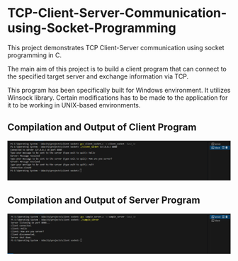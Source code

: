# TCP-Client-Server-Communication-using-Socket-Programming
This project demonstrates TCP Client-Server communication using socket programming in C.

The main aim of this project is to build a client program that can connect to the specified target server and exchange information via TCP.

This program has been specifically built for Windows environment. It utilizes Winsock library. Certain modifications has to be made to the application for it to be working in UNIX-based environments.

## Compilation and Output of Client Program
![alt text](https://github.com/VimalanKM/TCP-Client-Server-Communication-using-Socket-Programming/blob/main/Compilation%20and%20Outputs/client-terminal.PNG)

## Compilation and Output of Server Program
![alt text](https://github.com/VimalanKM/TCP-Client-Server-Communication-using-Socket-Programming/blob/main/Compilation%20and%20Outputs/server-terminal.PNG)
